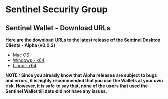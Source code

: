 # Sentinel Security Group

## Sentinel Wallet - Download URLs

**Here are the download URLs to the latest release of the Sentinel Desktop Clients - Alpha (v0.0.2)**
- [  Mac OS ](http://sentinelgroup.io/releases/alpha-0.0.2/macos/sentinel-alpha-0.0.2.dmg)
- [  Windows - x64 ](http://sentinelgroup.io/releases/alpha-0.0.2/windows/Sentinel-alpha-0.0.2-win-x64.exe)
- [  Linux - x64 ](http://sentinelgroup.io/releases/alpha-0.0.2/ubuntu/16.04/sentinel_0.0.2_amd64.deb)

**NOTE : Since you already know that Alpha releases are subject to bugs and errors, it is highly recommended that you use the Wallets at your own risk. However, it is safe to say that, none of the users that used the Sentinel Wallet till date did not have any issues.**

